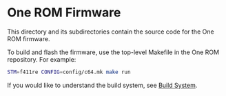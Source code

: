 # One ROM Firmware

This directory and its subdirectories contain the source code for the One ROM firmware.

To build and flash the firmware, use the top-level Makefile in the One ROM repository.  For example:

```bash
STM=f411re CONFIG=config/c64.mk make run
```

If you would like to understand the build system, see [Build System](/docs/BUILD-SYSTEM.md).

